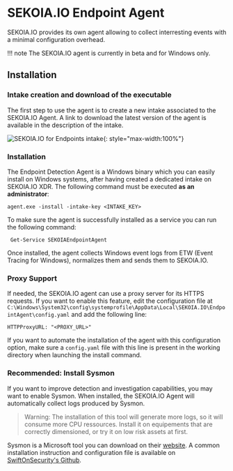 # SEKOIA.IO Endpoint Agent

SEKOIA.IO provides its own agent allowing to collect interresting events with a minimal configuration overhead.

!!! note
    The SEKOIA.IO agent is currently in beta and for Windows only.

## Installation

### Intake creation and download of the executable

The first step to use the agent is to create a new intake associated to the SEKOIA.IO Agent.
A link to download the latest version of the agent is available in the description of the intake.

![SEKOIA.IO for Endpoints intake](/assets/operation_center/data_collection/ingestion_methods/agent/sekoiaio_for_endpoints.png){: style="max-width:100%"}

### Installation

The Endpoint Detection Agent is a Windows binary which you can easily install on Windows systems, after having created a dedicated intake on SEKOIA.IO XDR. The following command must be executed **as an administrator**:

```shell
agent.exe -install -intake-key <INTAKE_KEY>
```

To make sure the agent is successfully installed as a service you can run the following command:

```shell
 Get-Service SEKOIAEndpointAgent
```

Once installed, the agent collects Windows event logs from ETW (Event Tracing for Windows), normalizes them and sends them to SEKOIA.IO.

### Proxy Support

If needed, the SEKOIA.IO agent can use a proxy server for its HTTPS requests. If you want to enable this feature, edit
the configuration file at `C:\Windows\System32\config\systemprofile\AppData\Local\SEKOIA.IO\EndpointAgent\config.yaml` and add the following line:

```
HTTPProxyURL: "<PROXY_URL>"
```

If you want to automate the installation of the agent with this configuration option, make sure a `config.yaml` file with this line is present in the working directory when launching the install command.

### Recommended: Install Sysmon

If you want to improve detection and investigation capabilities, you may want to enable Sysmon. When installed, the SEKOIA.IO Agent will automatically collect logs produced by Sysmon.

> Warning: The installation of this tool will generate more logs, so it will consume more CPU ressources. Install it on equipements that are correctly dimensioned, or try it on low risk assets at first.

Sysmon is a Microsoft tool you can download on their [website](https://docs.microsoft.com/en-us/sysinternals/downloads/sysmon).
A common installation instruction and configuration file is available on [SwiftOnSecurity's Github](https://github.com/SwiftOnSecurity/sysmon-config).
